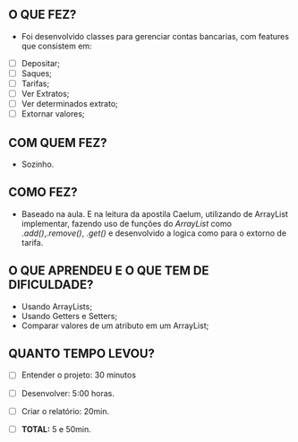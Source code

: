 
## O QUE FEZ?
- Foi desenvolvido classes para gerenciar contas bancarias, com features que consistem em:
- [ ] Depositar;
- [ ] Saques;
- [ ] Tarifas;
- [ ] Ver Extratos;
- [ ] Ver determinados extrato;
- [ ] Extornar valores;

## COM QUEM FEZ?
- Sozinho.

## COMO FEZ?
- Baseado na aula. E na leitura da apostila Caelum, utilizando de ArrayList implementar, fazendo uso de funções do _ArrayList_ como _.add()_,_.remove()_, _.get()_ e desenvolvido a logica como para o extorno de tarifa.


## O QUE APRENDEU E O QUE TEM DE DIFICULDADE?
- Usando ArrayLists;
- Usando Getters e Setters;
- Comparar valores de um atributo em um ArrayList;


## QUANTO TEMPO LEVOU?
   - [ ] Entender o projeto: 30 minutos
   - [ ] Desenvolver:   5:00 horas.
   - [ ] Criar o relatório: 20min.
   - [ ] **TOTAL:** 5 e 50min.

